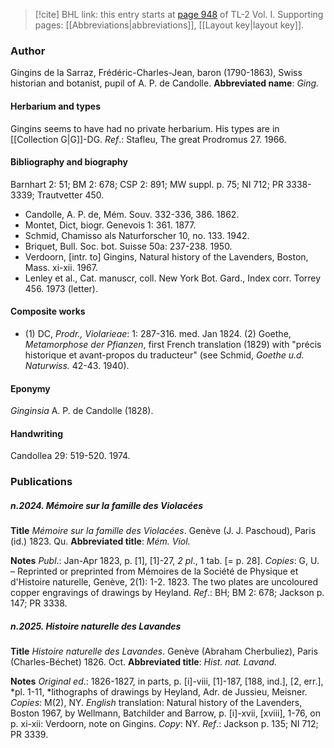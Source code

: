 > [!cite] BHL link: this entry starts at [page 948](https://www.biodiversitylibrary.org/page/33121079) of TL-2 Vol. I.
> Supporting pages: [[Abbreviations|abbreviations]], [[Layout key|layout key]].

### Author

Gingins de la Sarraz, Frédéric-Charles-Jean, baron (1790-1863), Swiss historian and botanist, pupil of A. P. de Candolle. 
**Abbreviated name**: *Ging.*

#### Herbarium and types

Gingins seems to have had no private herbarium. His types are in [[Collection G|G]]-DG.
*Ref*.: Stafleu, The great Prodromus 27. 1966.

#### Bibliography and biography

Barnhart 2: 51; BM 2: 678; CSP 2: 891; MW suppl. p. 75; NI 712; PR 3338-3339; Trautvetter 450.
- Candolle, A. P. de, Mém. Souv. 332-336, 386. 1862.
- Montet, Dict, biogr. Genevois 1: 361. 1877.
- Schmid, Chamisso als Naturforscher 10, no. 133. 1942.
- Briquet, Bull. Soc. bot. Suisse 50a: 237-238. 1950.
- Verdoorn, \[intr. to\] Gingins, Natural history of the Lavenders, Boston, Mass. xi-xii. 1967.
- Lenley et al., Cat. manuscr, coll. New York Bot. Gard., Index corr. Torrey 456. 1973 (letter).

#### Composite works

- (1) DC, *Prodr., Violarieae*: 1: 287-316. med. Jan 1824. (2) Goethe, *Metamorphose der Pfianzen*, first French translation (1829) with "précis historique et avant-propos du traducteur" (see Schmid, *Goethe u.d. Naturwiss.* 42-43. 1940).

#### Eponymy

*Ginginsia* A. P. de Candolle (1828).

#### Handwriting

Candollea 29: 519-520. 1974.

### Publications

##### n.2024. Mémoire sur la famille des Violacées

**Title**
*Mémoire sur la famille des Violacées*. Genève (J. J. Paschoud), Paris (id.) 1823. Qu.
**Abbreviated title**: *Mém. Viol.*

**Notes**
*Publ*.: Jan-Apr 1823, p. \[1\], \[1\]-27, *2 pl*., 1 tab. \[= p. 28\]. *Copies*: G, U. – Reprinted or preprinted from Mémoires de la Société de Physique et d'Histoire naturelle, Genève, 2(1): 1-2. 1823. The two plates are uncoloured copper engravings of drawings by Heyland.
*Ref*.: BH; BM 2: 678; Jackson p. 147; PR 3338.

##### n.2025. Histoire naturelle des Lavandes

**Title**
*Histoire naturelle des Lavandes*. Genève (Abraham Cherbuliez), Paris (Charles-Béchet) 1826. Oct.
**Abbreviated title**: *Hist. nat. Lavand.*

**Notes**
*Original ed*.: 1826-1827, in parts, p. \[i\]-viii, \[1\]-187, \[188, ind.\], \[2, err.\], *pl. 1-11, *lithographs of drawings by Heyland, Adr. de Jussieu, Meisner. *Copies*: M(2), NY.
*English* translation: Natural history of the Lavenders, Boston 1967, by Wellmann, Batchilder and Barrow, p. \[i\]-xvii, \[xviii\], 1-76, on p. xi-xii: Verdoorn, note on Gingins. *Copy*: NY.
*Ref*.: Jackson p. 135; NI 712; PR 3339.

